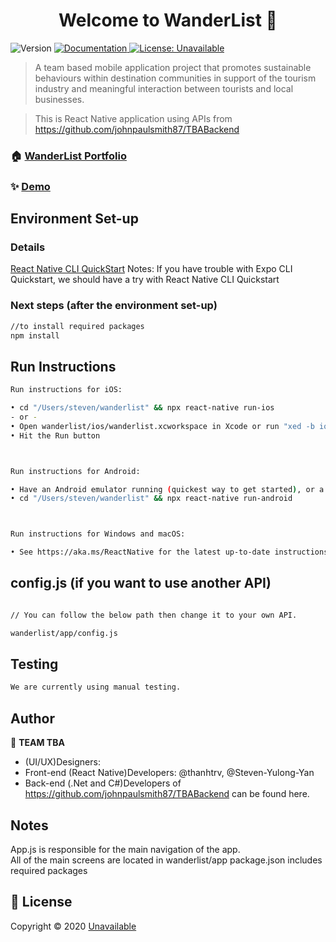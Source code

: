 <h1 align="center">Welcome to WanderList 👋</h1>
<p>
  <img alt="Version" src="https://img.shields.io/badge/version-MVP 1.0-blue.svg?cacheSeconds=2592000" />
  <a href="Unavailable" target="_blank">
    <img alt="Documentation" src="https://img.shields.io/badge/documentation-yes-brightgreen.svg" />
  </a>
  <a href="Unavailable" target="_blank">
    <img alt="License: Unavailable" src="https://img.shields.io/badge/License-Unavailable-yellow.svg" />
  </a>
</p>

> A team based mobile application project that promotes sustainable behaviours within destination communities in support of the tourism industry and meaningful interaction between tourists and local businesses.

> This is React Native application using APIs from https://github.com/johnpaulsmith87/TBABackend

### 🏠 [WanderList Portfolio](https://www.canva.com/design/DAELA9o_tRU/cPwpaAc-JIVPDULueluXZQ/edit)

### ✨ [Demo](https://drive.google.com/file/d/1l0vEDDZ3__mJtioTxPF10MYEuaadrz-p/view)

## Environment Set-up
### Details

[React Native CLI QuickStart](https://reactnative.dev/docs/environment-setup)
Notes: If you have trouble with Expo CLI Quickstart, we should have a try with React Native CLI Quickstart

### Next steps (after the environment set-up)
```sh
//to install required packages
npm install
```

## Run Instructions

```sh
Run instructions for iOS:

• cd "/Users/steven/wanderlist" && npx react-native run-ios
- or -
• Open wanderlist/ios/wanderlist.xcworkspace in Xcode or run "xed -b ios"
• Hit the Run button



Run instructions for Android:

• Have an Android emulator running (quickest way to get started), or a device connected.
• cd "/Users/steven/wanderlist" && npx react-native run-android



Run instructions for Windows and macOS:

• See https://aka.ms/ReactNative for the latest up-to-date instructions.
```
## config.js (if you want to use another API)
```sh

// You can follow the below path then change it to your own API.

wanderlist/app/config.js

```

## Testing

```sh
We are currently using manual testing.
```

## Author

👤 **TEAM TBA**

* (UI/UX)Designers: 
* Front-end (React Native)Developers: @thanhtrv, @Steven-Yulong-Yan
* Back-end (.Net and C#)Developers of https://github.com/johnpaulsmith87/TBABackend can be found here.
<!--
* Github: [@Unavailable](https://github.com/Unavailable)
-->

## Notes

App.js is responsible for the main navigation of the app.<br>
All of the main screens are located in wanderlist/app
package.json includes required packages

## 📝 License

Copyright © 2020 [Unavailable](https://github.com/Unavailable)

